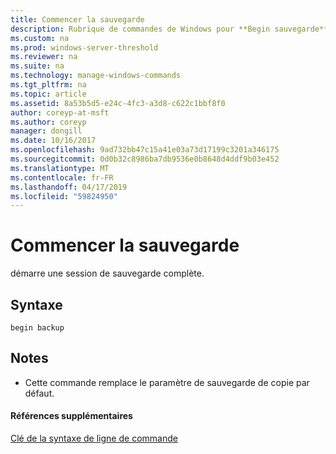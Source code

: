```yaml
---
title: Commencer la sauvegarde
description: Rubrique de commandes de Windows pour **Begin sauvegarde** -démarre une session de sauvegarde complète.
ms.custom: na
ms.prod: windows-server-threshold
ms.reviewer: na
ms.suite: na
ms.technology: manage-windows-commands
ms.tgt_pltfrm: na
ms.topic: article
ms.assetid: 8a53b5d5-e24c-4fc3-a3d8-c622c1bbf8f0
author: coreyp-at-msft
ms.author: coreyp
manager: dongill
ms.date: 10/16/2017
ms.openlocfilehash: 9ad732bb47c15a41e03a73d17199c3201a346175
ms.sourcegitcommit: 0d0b32c8986ba7db9536e0b8648d4ddf9b03e452
ms.translationtype: MT
ms.contentlocale: fr-FR
ms.lasthandoff: 04/17/2019
ms.locfileid: "59824950"
---
```

# <a name="begin-backup"></a>Commencer la sauvegarde



démarre une session de sauvegarde complète.

## <a name="syntax"></a>Syntaxe

```
begin backup
```

## <a name="remarks"></a>Notes

-   Cette commande remplace le paramètre de sauvegarde de copie par défaut.

#### <a name="additional-references"></a>Références supplémentaires

[Clé de la syntaxe de ligne de commande](command-line-syntax-key.md)